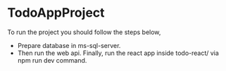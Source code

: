 # TodoAppProject
To run the project you should follow the steps below, 
- Prepare database in ms-sql-server.
- Then run the web api.
 Finally, run the react app inside todo-react/ via npm run dev command.
